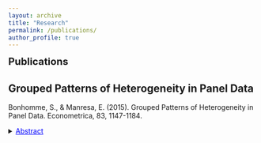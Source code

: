 ```yaml
---
layout: archive
title: "Research"
permalink: /publications/
author_profile: true
---
```



**<span style="font-size: 20px; line-height: 1.2;">Publications </span>**
## Grouped Patterns of Heterogeneity in Panel Data
Bonhomme, S., & Manresa, E. (2015). Grouped Patterns of Heterogeneity in Panel Data. Econometrica, 83, 1147-1184.

<details>
  <summary><span style="color:blue; text-decoration:underline;">Abstract</span></summary>
  This paper introduces time-varying grouped patterns of heterogeneity in linear panel data models. A distinctive feature of our approach is 
  that group membership is left unrestricted. We estimate the parameters of the model using a “grouped fixed-effects” estimator that  
  minimizes a least squares criterion with respect to all possible groupings of the cross-sectional units. Recent advances in the clustering 
  literature allow for fast and efficient computation. We provide conditions under which our estimator is consistent as both dimensions of 
  the panel tend to infinity, and we develop inference methods. Finally, we allow for grouped patterns of unobserved heterogeneity in the 
  study of the link between income and democracy across countries.
  
</details>


